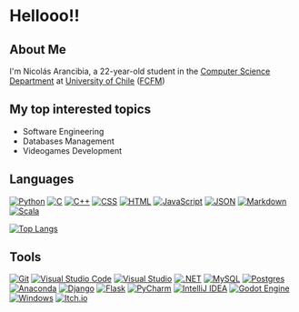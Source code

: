# Hellooo!!

##  About Me 

I'm Nicolás Arancibia, a 22-year-old student in the [Computer Science Department](https://www.dcc.uchile.cl/) at [University of Chile](https://uchile.cl/) ([FCFM](https://ingenieria.uchile.cl/))

## My top interested topics

- Software Engineering
- Databases Management
- Videogames Development

## Languages

[![Python](https://img.shields.io/badge/Python-3776AB?logo=python&logoColor=fff)](#)
[![C](https://img.shields.io/badge/C-00599C?logo=c&logoColor=white)](#)
[![C++](https://img.shields.io/badge/C++-%2300599C.svg?logo=c%2B%2B&logoColor=white)](#)
[![CSS](https://img.shields.io/badge/CSS-1572B6?logo=css3&logoColor=fff)](#)
[![HTML](https://img.shields.io/badge/HTML-%23E34F26.svg?logo=html5&logoColor=white)](#)
[![JavaScript](https://img.shields.io/badge/JavaScript-F7DF1E?logo=javascript&logoColor=000)](#)
[![JSON](https://img.shields.io/badge/JSON-000?logo=json&logoColor=fff)](#)
[![Markdown](https://img.shields.io/badge/Markdown-%23000000.svg?logo=markdown&logoColor=white)](#)
[![Scala](https://img.shields.io/badge/Scala-%23DC322F.svg?logo=scala&logoColor=white)](#)


[![Top Langs](https://github-readme-stats.vercel.app/api/top-langs/?username=nicoaranc&theme=algolia&layout=donut&size_weight=0.5&count_weight=0.5)](https://github.com/nicoaranc/github-readme-stats)

## Tools

[![Git](https://img.shields.io/badge/Git-F05032?logo=git&logoColor=fff)](#)
[![Visual Studio Code](https://custom-icon-badges.demolab.com/badge/Visual%20Studio%20Code-0078d7.svg?logo=vsc&logoColor=white)](#)
[![Visual Studio](https://custom-icon-badges.demolab.com/badge/Visual%20Studio-5C2D91.svg?&logo=visual-studio&logoColor=white)](#)
[![.NET](https://img.shields.io/badge/.NET-512BD4?logo=dotnet&logoColor=fff)](#)
[![MySQL](https://img.shields.io/badge/MySQL-4479A1?logo=mysql&logoColor=fff)](#)
[![Postgres](https://img.shields.io/badge/Postgres-%23316192.svg?logo=postgresql&logoColor=white)](#)
[![Anaconda](https://img.shields.io/badge/Anaconda-44A833?logo=anaconda&logoColor=fff)](#)
[![Django](https://img.shields.io/badge/Django-%23092E20.svg?logo=django&logoColor=white)](#)
[![Flask](https://img.shields.io/badge/Flask-000?logo=flask&logoColor=fff)](#)
[![PyCharm](https://img.shields.io/badge/PyCharm-000?logo=pycharm&logoColor=fff)](#)
[![IntelliJ IDEA](https://img.shields.io/badge/IntelliJIDEA-000000.svg?logo=intellij-idea&logoColor=white)](#)
[![Godot Engine](https://img.shields.io/badge/Godot-%23FFFFFF.svg?logo=godot-engine)](#)
[![Windows](https://custom-icon-badges.demolab.com/badge/Windows-0078D6?logo=windows11&logoColor=white)](#)
[![Itch.io](https://img.shields.io/badge/itch.io-%23FF0B34.svg?logo=Itch.io&logoColor=white)](#)

